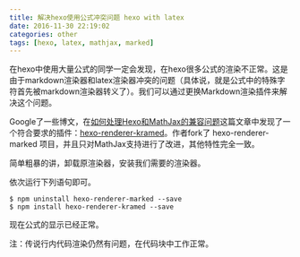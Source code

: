 ```yaml
---
title: 解决hexo使用公式冲突问题 hexo with latex
date: 2016-11-30 22:19:02
categories: other
tags: [hexo, latex, mathjax, marked]
---
```


在hexo中使用大量公式的同学一定会发现，在hexo很多公式的渲染不正常。这是由于markdown渲染器和latex渲染器冲突的问题（具体说，就是公式中的特殊字符首先被markdown渲染器转义了）。我们可以通过更换Markdown渲染插件来解决这个问题。

Google了一些博文，在[如何处理Hexo和MathJax的兼容问题](http://2wildkids.com/2016/10/06/%E5%A6%82%E4%BD%95%E5%A4%84%E7%90%86Hexo%E5%92%8CMathJax%E7%9A%84%E5%85%BC%E5%AE%B9%E9%97%AE%E9%A2%98/)这篇文章中发现了一个符合要求的插件：[hexo-renderer-kramed](https://github.com/sun11/hexo-renderer-kramed)。作者fork了 hexo-renderer-marked 项目，并且只对MathJax支持进行了改进，其他特性完全一致。

简单粗暴的讲，卸载原渲染器，安装我们需要的渲染器。

依次运行下列语句即可。

```
$ npm uninstall hexo-renderer-marked --save
$ npm install hexo-renderer-kramed --save
```

现在公式的显示已经正常。

注：传说行内代码渲染仍然有问题，在代码块中工作正常。